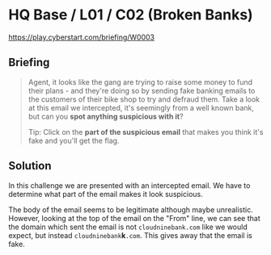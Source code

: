 # HQ Base / L01 / C02 (Broken Banks)

https://play.cyberstart.com/briefing/W0003

## Briefing

> Agent, it looks like the gang are trying to raise some money to fund their plans - and they're doing so by sending fake banking emails to the customers of their bike shop to try and defraud them. Take a look at this email we intercepted, it's seemingly from a well known bank, but can you **spot anything suspicious with it**?
> 
> Tip: Click on the **part of the suspicious email** that makes you think it's fake and you'll get the flag.

## Solution

In this challenge we are presented with an intercepted email. We have to determine what part of the email makes it look suspicious.

The body of the email seems to be legitimate although maybe unrealistic. However, looking at the top of the email on the "From" line, we can see that the domain which sent the email is not `cloudninebank.com` like we would expect, but instead `cloudninebank`**k**`.com`. This gives away that the email is fake.

